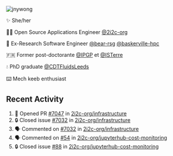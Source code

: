 ![jnywong](https://readme-typing-svg.demolab.com/?font=Intel+One+Mono&size=36&duration=3000&pause=1000&color=6bc46d&vCenter=true&width=170&lines=jnywong)

✨ She/her

👩‍💻 Open Source Applications Engineer [@2i2c-org](https://2i2c.org/)

🐻 Ex-Research Software Engineer [@bear-rsg](https://github.com/bear-rsg) [@baskerville-hpc](https://github.com/baskerville-hpc) 

🇫🇷 Former post-doctorante [@IPGP](https://github.com/IPGP) et [@ISTerre](https://www.isterre.fr/) 

💧 PhD graduate [@CDTFluidsLeeds](https://fluid-dynamics.leeds.ac.uk/) 

⌨️ Mech keeb enthusiast 

## Recent Activity 

<!--START_SECTION:activity-->
1. 💪 Opened PR [#7047](undefined) in [2i2c-org/infrastructure](https://github.com/2i2c-org/infrastructure)
2. 🔒 Closed issue [#7032](https://github.com/2i2c-org/infrastructure/issues/7032) in [2i2c-org/infrastructure](https://github.com/2i2c-org/infrastructure)
3. 🗣 Commented on [#7032](https://github.com/2i2c-org/infrastructure/issues/7032#issuecomment-3460758275) in [2i2c-org/infrastructure](https://github.com/2i2c-org/infrastructure)
4. 🗣 Commented on [#54](https://github.com/2i2c-org/jupyterhub-cost-monitoring/issues/54#issuecomment-3460687466) in [2i2c-org/jupyterhub-cost-monitoring](https://github.com/2i2c-org/jupyterhub-cost-monitoring)
5. 🔒 Closed issue [#88](https://github.com/2i2c-org/jupyterhub-cost-monitoring/issues/88) in [2i2c-org/jupyterhub-cost-monitoring](https://github.com/2i2c-org/jupyterhub-cost-monitoring)
<!--END_SECTION:activity-->
